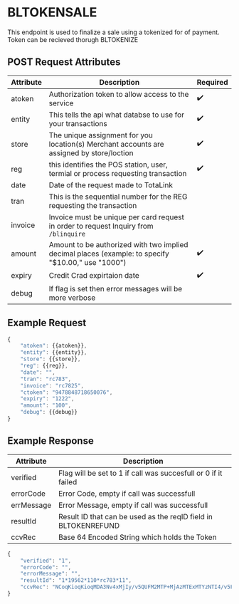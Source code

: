 # BLTOKENSALE

This endpoint is used to finalize a sale using a tokenized for of payment.
Token can be recieved thorugh BLTOKENIZE

## POST Request Attributes

| Attribute | Description                                                                                        | Required           |
| --------- | -------------------------------------------------------------------------------------------------- | ------------------ |
| atoken    | Authorization token to allow access to the service                                                 | :heavy_check_mark: |
| entity    | This tells the api what databse to use for your transactions                                       | :heavy_check_mark: |
| store     | The unique assignment for you location(s) Merchant accounts are assigned by store/loction          | :heavy_check_mark: |
| reg       | this identifies the POS station, user, termial or process requesting transaction                   | :heavy_check_mark: |
| date      | Date of the request made to TotaLink                                                               |
| tran      | This is the sequential number for the REG requesting the transaction                               |
| invoice   | Invoice must be unique per card request in order to request Inquiry from `/blinquire`              |
| amount    | Amount to be authorized with two implied decimal places (example: to specify "$10.00," use "1000") | :heavy_check_mark: |
| expiry    | Credit Crad expirtaion date                                                                        | :heavy_check_mark: |
| debug     | If flag is set then error messages will be more verbose                                            |

## Example Request

```Javascript
{
    "atoken": {{atoken}},
    "entity": {{entity}},
    "store": {{store}},
    "reg": {{reg}},
    "date": "",
    "tran": "rc783",
    "invoice": "rc7825",
    "ctoken": "9478848718650076",
    "expiry": "1222",
    "amount": "100",
    "debug": {{debug}}
}
```

## Example Response

| Attribute  | Description                                                    |
| ---------- | -------------------------------------------------------------- |
| verified   | Flag will be set to 1 if call was succesfull or 0 if it failed |
| errorCode  | Error Code, empty if call was successfull                      |
| errMessage | Error Message, empty if call was successfull                   |
| resultId   | Result ID that can be used as the reqID field in BLTOKENREFUND |
| ccvRec     | Base 64 Encoded String which holds the Token                   |

```Javascript
{
    "verified": "1",
    "errorCode": "",
    "errorMessage": "",
    "resultId": "1*19562*110*rc783*11",
    "ccvRec": "NCoqKioqKioqMDA3Nv4xMjIy/v5QUFM2MTP+MjAzMTExMTYzNTI4/v5FTkNSWVBURUT+Vv5WaXNh/v5Q/v5bRDIwXSBDaGFyZ2UgQWNjZXB0ZWQu/v7+/v7+MSoxOTU2MioxMTAqcmM3ODMqMTH+/v7+/v7+/v7+/v4xMDD+/v7+/v7+/lRPS0VOLVNBTEX+OTQ3ODg0ODcxODY1MDA3Nv5CT0xU/v7+/v7+/v7+/v7+/v7+/v7+/v7+/v7+/v7+Wv5Y/nJjNzgyNQ=="
}
```
